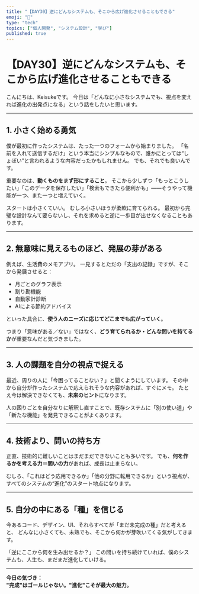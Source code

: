 ```yaml
---
title: "【DAY30】逆にどんなシステムも、そこから広げ進化させることもできる"
emoji: "🌱"
type: "tech"
topics: ["個人開発", "システム設計", "学び"]
published: true
---
```


# 【DAY30】逆にどんなシステムも、そこから広げ進化させることもできる

こんにちは、Keisukeです。
今日は「どんなに小さなシステムでも、視点を変えれば進化の出発点になる」という話をしたいと思います。

---

## 1. 小さく始める勇気

僕が最初に作ったシステムは、たった一つのフォームから始まりました。
「名前を入れて送信するだけ」という本当にシンプルなもので、誰かにとっては“しょぼい”と言われるような内容だったかもしれません。
でも、それでも良いんです。

重要なのは、**動くものをまず形にすること**。
そこから少しずつ「もっとこうしたい」「このデータを保存したい」「検索もできたら便利かも」――そうやって機能が一つ、また一つと増えていく。

スタートは小さくていい。
むしろ小さいほうが柔軟に育てられる。
最初から完璧な設計なんて要らないし、それを求めると逆に一歩目が出せなくなることもあります。

---

## 2. 無意味に見えるものほど、発展の芽がある

例えば、生活費のメモアプリ。
一見するとただの「支出の記録」ですが、そこから発展させると：

* 月ごとのグラフ表示
* 割り勘機能
* 自動家計診断
* AIによる節約アドバイス

といった具合に、**使う人のニーズに応じてどこまでも広がっていく**。

つまり「意味がある／ない」ではなく、**どう育てられるか・どんな問いを持てるか**が重要なんだと気づきました。

---

## 3. 人の課題を自分の視点で捉える

最近、周りの人に「今困ってることない？」と聞くようにしています。
その中から自分が作ったシステムで応えられそうな内容があれば、すぐにメモ。
たとえ今は解決できなくても、**未来のヒント**になります。

人の困りごとを自分なりに解釈し直すことで、既存システムに「別の使い道」や「新たな機能」を発見できることがよくあります。

---

## 4. 技術より、問いの持ち方

正直、技術的に難しいことはまだまだできないことも多いです。
でも、**何を作るかを考える力＝問いの力**があれば、成長は止まらない。

むしろ、「これはどう応用できるか」「他の分野に転用できるか」という視点が、
すべてのシステムの“進化”のスタート地点になります。

---

## 5. 自分の中にある「種」を信じる

今あるコード、デザイン、UI、それらすべてが「まだ未完成の種」だと考えると、
どんなに小さくても、未熟でも、そこから何かが芽吹いてくる気がしてきます。

「逆にここから何を生み出せるか？」
この問いを持ち続けていれば、僕のシステムも、人生も、まだまだ進化していける。

---

**今日の気づき：  
"完成"はゴールじゃない。"進化"こそが最大の魅力。**